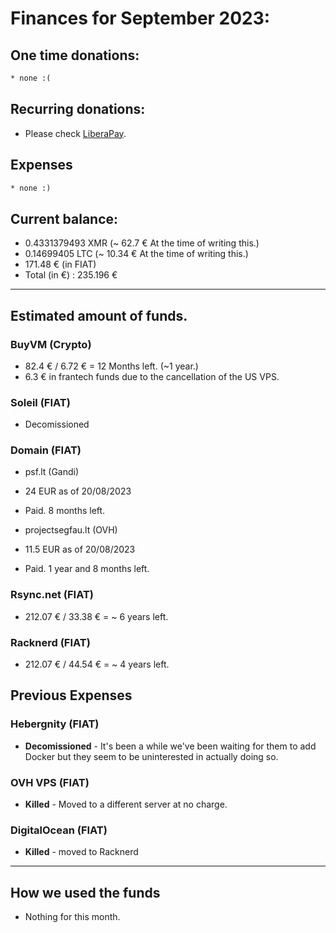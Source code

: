 # Finances for September 2023:

## One time donations:

```diff
* none :(
```

## Recurring donations:

- Please check [LiberaPay](https://liberapay.com/ProjectSegfault).

## Expenses

```diff
* none :)
```

## Current balance:

- 0.4331379493 XMR (~ 62.7 € At the time of writing this.)
- 0.14699405 LTC (~ 10.34 € At the time of writing this.)
- 171.48 € (in FIAT)
- Total (in €) : 235.196 €

---

## Estimated amount of funds.

### BuyVM (Crypto)

- 82.4 € / 6.72 € = 12 Months left. (~1 year.)
- 6.3 € in frantech funds due to the cancellation of the US VPS.

### Soleil (FIAT)

- Decomissioned

### Domain (FIAT)

- psf.lt (Gandi)

* 24 EUR as of 20/08/2023

* Paid. 8 months left.

- projectsegfau.lt (OVH)

* 11.5 EUR as of 20/08/2023

* Paid. 1 year and 8 months left.

### Rsync.net (FIAT)

- 212.07 € / 33.38 € = ~ 6 years left.

### Racknerd (FIAT)

- 212.07 € / 44.54 € = ~ 4 years left.

## Previous Expenses

### Hebergnity (FIAT)

- **Decomissioned** - It's been a while we've been waiting for them to add Docker but they seem to be uninterested in actually doing so.

### OVH VPS (FIAT)

- **Killed** - Moved to a different server at no charge.

### DigitalOcean (FIAT)

- **Killed** - moved to Racknerd

---

## How we used the funds

- Nothing for this month.
